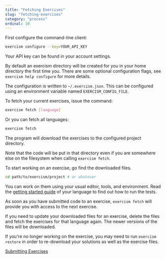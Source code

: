 ```yaml
---
title: "Fetching Exercises"
slug: "fetching-exercises"
category: "process"
ordinal: 10
---
```


First configure the command-line client:

```bash
exercism configure --key=YOUR_API_KEY
```

Your API key can be found in your account settings.

By default an exercism directory will be created for you in your home
directory the first time you. There are some optional configuration flags, see
`exercism help configure` for more details.

The configuration is written to `~/.exercism.json`. This can be configured
using an environment variable named `EXERCISM_CONFIG_FILE`.

To fetch your current exercises, issue the command:

```bash
exercism fetch [language]
```

Or you can fetch all languages:

```bash
exercism fetch
```

The program will download the exercises to the configured project directory.

Note that the code will be put in that directory even if you are somewhere else on the filesystem when calling `exercism fetch`.

To start working on an exercise, go find the downloaded files.

```bash
cd path/to/exercism/project # or whatever
```

You can work on them using your usual editor, tools, and environment. Read the <a class="link-side-menu" href="#sidr">getting started guide</a> of your language to find out how to run the tests.

As soon as you have submitted code to an exercise, `exercism fetch` will provide you with access to the next exercise.

If you need to update your downloaded files for an exercise, delete the files and fetch the exercises for that language again. The newer versions of the files will be downloaded.

If you're no longer working on the exercise, you may need to run `exercism restore` in order to re-download your solutions as well as the exercise files.

<a class="secondary-button" href="submitting-exercises.html">Submitting Exercises</a>

